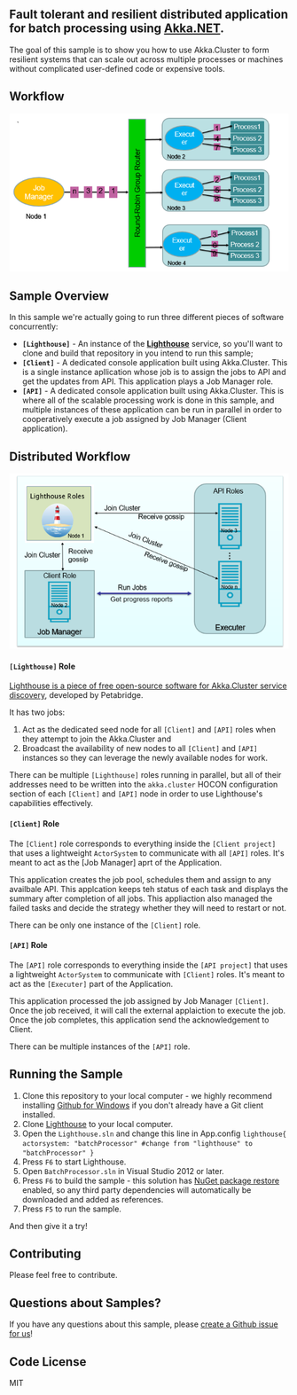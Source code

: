 ﻿## Fault tolerant and resilient distributed application for batch processing using [Akka.NET](http://getakka.net/ "Akka.NET - .NET distributed actor framework"). 
The goal of this sample is to show you how to use Akka.Cluster to form resilient systems that can scale out across multiple processes or machines without complicated user-defined code or expensive tools.

## Workflow

![Image of Workflow](/Distributed-Application/Workflow.PNG)

## Sample Overview

In this sample we're actually going to run three different pieces of software concurrently:
* **`[Lighthouse]`** - An instance of the **[Lighthouse](https://github.com/petabridge/lighthouse "Lighthouse - Service Discovery for Akka.NET")** service, so you'll want to clone and build that repository in you intend to run this sample;
* **`[Client]`** - A dedicated console application built using Akka.Cluster. This is a single instance apllication whose job is to assign the jobs to API and get the updates from API. This application plays a Job Manager role. 
* **`[API]`** - A dedicated console application built using Akka.Cluster. This is where all of the scalable processing work is done in this sample, and multiple instances of these application can be run in parallel in order to cooperatively execute a job assigned by  Job Manager (Client application).  


## Distributed Workflow

![Image of Distributed System Workflow](/Distributed-Application/Distribute_Flow_Diagram.PNG)


#### `[Lighthouse]` Role
[Lighthouse is a piece of free open-source software for Akka.Cluster service discovery](https://github.com/petabridge/lighthouse "Lighthouse - Service Discovery for Akka.NET"), developed by Petabridge.

It has two jobs:

1. Act as the dedicated seed node for all `[Client]` and `[API]` roles when they attempt to join the Akka.Cluster and
2. Broadcast the availability of new nodes to all `[Client]` and `[API]` instances so they can leverage the newly available nodes for work.

There can be multiple `[Lighthouse]` roles running in parallel, but all of their addresses need to be written into the `akka.cluster` HOCON configuration section of each `[Client]` and `[API]` node in order to use Lighthouse's capabilities effectively.

#### `[Client]` Role
The `[Client]` role corresponds to everything inside the `[Client project]` that uses a lightweight `ActorSystem` to communicate with all `[API]` roles. It's meant to act as the [Job Manager] aprt of the Application.

This application creates the job pool, schedules them and assign to any availbale API. This applcation keeps teh status of each task and displays the summary after completion of all jobs. This appliaction also managed the failed tasks and decide the strategy whether they will need to restart or not.

There can be only one instance of the `[Client]` role.

#### `[API]` Role
The `[API]` role corresponds to everything inside the `[API project]` that uses a lightweight `ActorSystem` to communicate with `[Client]` roles. It's meant to act as the `[Executer]` part of the Application.

This application processed the job assigned by Job Manager `[Client]`. Once the job received, it will call the external applaiction to execute the job. Once the job completes, this application send the acknowledgement to Client.

There can be multiple instances of the `[API]` role.

## Running the Sample

1. Clone this repository to your local computer - we highly recommend installing [Github for Windows](https://windows.github.com/ "Github for Windows") if you don't already have a Git client installed.
2. Clone [Lighthouse](https://github.com/petabridge/lighthouse) to your local computer.
3. Open the `Lighthouse.sln` and change this line in App.config  `lighthouse{
  actorsystem: "batchProcessor" #change from "lighthouse" to "batchProcessor"
}`
4. Press `F6` to start Lighthouse.
4. Open `BatchProcessor.sln` in Visual Studio 2012 or later.
5. Press `F6` to build the sample - this solution has [NuGet package restore](http://docs.nuget.org/docs/workflows/using-nuget-without-committing-packages) enabled, so any third party dependencies will automatically be downloaded and added as references.
6. Press `F5` to run the sample.

And then give it a try!

## Contributing

Please feel free to contribute.

## Questions about Samples?

If you have any questions about this sample, please [create a Github issue for us](https://github.com/ERS-HCL/Generic-Batch-Processor/issues)!

## Code License
MIT








